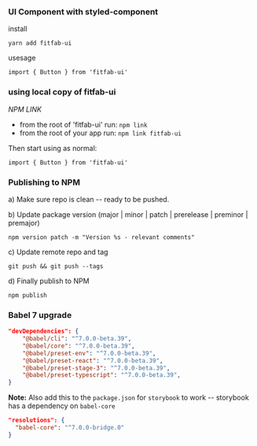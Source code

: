 ### UI Component with styled-component

install

`yarn add fitfab-ui`

usesage

`import { Button } from 'fitfab-ui'`

### using local copy of fitfab-ui

_NPM LINK_

* from the root of 'fitfab-ui' run: `npm link`
* from the root of your app run: `npm link fitfab-ui`

Then start using as normal:

`import { Button } from 'fitfab-ui'`

### Publishing to NPM

a) Make sure repo is clean -- ready to be pushed.

b) Update package version (major | minor | patch | prerelease | preminor | premajor)

`npm version patch -m "Version %s - relevant comments"`

c) Update remote repo and tag

`git push && git push --tags`

d) Finally publish to NPM

`npm publish`

### Babel 7 upgrade

```json
"devDependencies": {
    "@babel/cli": "^7.0.0-beta.39",
    "@babel/core": "^7.0.0-beta.39",
    "@babel/preset-env": "^7.0.0-beta.39",
    "@babel/preset-react": "^7.0.0-beta.39",
    "@babel/preset-stage-3": "^7.0.0-beta.39",
    "@babel/preset-typescript": "^7.0.0-beta.39",
}
```

**Note:** Also add this to the `package.json` for `storybook` to work -- storybook has a dependency on `babel-core`

```json
"resolutions": {
  "babel-core": "^7.0.0-bridge.0"
}
```
